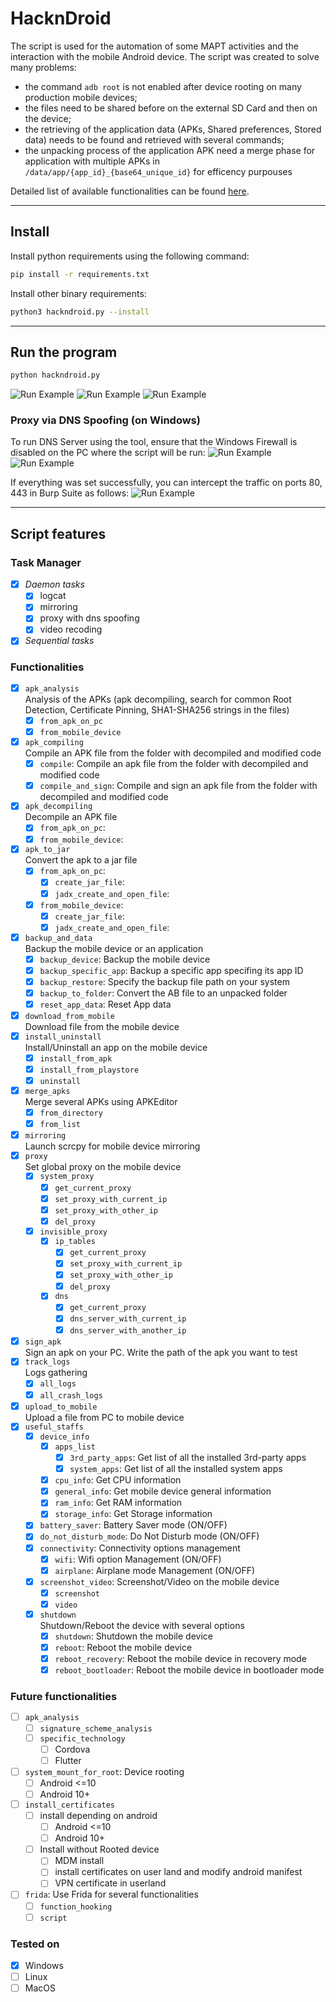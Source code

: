 # HacknDroid
The script is used for the automation of some MAPT activities and the interaction with the mobile Android device. The script was created to solve many problems:
- the command `adb root` is not enabled after device rooting on many production mobile devices;
- the files need to be shared before on the external SD Card and then on the device;
- the retrieving of the application data (APKs, Shared preferences, Stored data) needs to be found and retrieved with several commands;
- the unpacking process of the application APK need a merge phase for application with multiple APKs in `/data/app/{app_id}_{base64_unique_id}` for efficency purpouses

Detailed list of available functionalities can be found [here](#script-features).

---

## Install
Install python requirements using the following command:
```bash
pip install -r requirements.txt
```
Install other binary requirements:
```bash
python3 hackndroid.py --install
```

---

## Run the program
```bash
python hackndroid.py
```
![Run Example](.img/run_example_0.png)
![Run Example](.img/run_example_1.png)
![Run Example](.img/run_example_2.png)

### Proxy via DNS Spoofing (on Windows)
To run DNS Server using the tool, ensure that the Windows Firewall is disabled on the PC where the script will be run:
![Run Example](.img/disable_windows_firewall_0.png)
![Run Example](.img/disable_windows_firewall_1.png)

If everything was set successfully, you can intercept the traffic on ports 80, 443 in Burp Suite as follows:
![Run Example](.img/dns_proxy_intercept.png)

---


## Script features
### Task Manager
  - [x] *Daemon tasks*
    - [x] logcat
    - [x] mirroring
    - [x] proxy with dns spoofing
    - [x] video recoding
  - [x] *Sequential tasks*

### Functionalities
- [x] `apk_analysis`<br>Analysis of the APKs (apk decompiling, search for common Root Detection, Certificate Pinning, SHA1-SHA256 strings in the files)
  - [x] `from_apk_on_pc`
  - [x] `from_mobile_device`
- [x] `apk_compiling`<br>Compile an APK file from the folder with decompiled and modified code
  - [x] `compile`: Compile an apk file from the folder with decompiled and modified code
  - [x] `compile_and_sign`: Compile and sign an apk file from the folder with decompiled and modified code
- [x] `apk_decompiling`<br>Decompile an APK file
  - [x] `from_apk_on_pc`: 
  - [x] `from_mobile_device`: 
- [x] `apk_to_jar`<br>Convert the apk to a jar file
  - [x] `from_apk_on_pc`: 
    - [x] `create_jar_file`: 
    - [x] `jadx_create_and_open_file`: 
  - [x] `from_mobile_device`: 
    - [x] `create_jar_file`: 
    - [x] `jadx_create_and_open_file`: 
- [x] `backup_and_data`<br>Backup the mobile device or an application
  - [x] `backup_device`: Backup the mobile device
  - [x] `backup_specific_app`: Backup a specific app specifing its app ID
  - [x] `backup_restore`: Specify the backup file path on your system
  - [x] `backup_to_folder`: Convert the AB file to an unpacked folder
  - [x] `reset_app_data`: Reset App data
- [x] `download_from_mobile`<br>Download file from the mobile device
- [x] `install_uninstall`<br>Install/Uninstall an app on the mobile device
  - [x] `install_from_apk`
  - [x] `install_from_playstore`
  - [x] `uninstall`
- [x] `merge_apks`<br>Merge several APKs using APKEditor
  - [x] `from_directory`
  - [x] `from_list`
- [x] `mirroring`<br>Launch scrcpy for mobile device mirroring
- [x] `proxy`<br>Set global proxy on the mobile device
  - [x] `system_proxy`
    - [x] `get_current_proxy`
    - [x] `set_proxy_with_current_ip`
    - [x] `set_proxy_with_other_ip`
    - [x] `del_proxy`
  - [x] `invisible_proxy`
    - [x] `ip_tables`
      - [x] `get_current_proxy`
      - [x] `set_proxy_with_current_ip`
      - [x] `set_proxy_with_other_ip`
      - [x] `del_proxy`
    - [x] `dns`
      - [x] `get_current_proxy`
      - [x] `dns_server_with_current_ip`
      - [x] `dns_server_with_another_ip`
- [x] `sign_apk`<br>Sign an apk on your PC. Write the path of the apk you want to test
- [x] `track_logs`<br>Logs gathering
  - [x] `all_logs`
  - [x] `all_crash_logs`
- [x] `upload_to_mobile`<br>Upload a file from PC to mobile device
- [x] `useful_staffs`
  - [x] `device_info`
    - [x] `apps_list`
      - [x] `3rd_party_apps`: Get list of all the installed 3rd-party apps
      - [x] `system_apps`: Get list of all the installed system apps
    - [x] `cpu_info`: Get CPU information
    - [x] `general_info`: Get mobile device general information
    - [x] `ram_info`: Get RAM information
    - [x] `storage_info`: Get Storage information
  - [x] `battery_saver`: Battery Saver mode (ON/OFF)
  - [x] `do_not_disturb_mode`: Do Not Disturb mode (ON/OFF)
  - [x] `connectivity`: Connectivity options management
    - [x] `wifi`: Wifi option Management (ON/OFF)
    - [x] `airplane`: Airplane mode Management (ON/OFF)
  - [x] `screenshot_video`: Screenshot/Video on the mobile device
    - [x] `screenshot`
    - [x] `video`
  - [x] `shutdown`<br>Shutdown/Reboot the device with several options
    - [x] `shutdown`: Shutdown the mobile device
    - [x] `reboot`: Reboot the mobile device
    - [x] `reboot_recovery`: Reboot the mobile device in recovery mode
    - [x] `reboot_bootloader`: Reboot the mobile device in bootloader mode

### Future functionalities
- [ ] `apk_analysis`
  - [ ] `signature_scheme_analysis`
  - [ ] `specific_technology`
    - [ ] Cordova
    - [ ] Flutter
- [ ] `system_mount_for_root`: Device rooting
  - [ ] Android <=10
  - [ ] Android 10+
- [ ] `install_certificates`
    - [ ] install depending on android
      - [ ] Android <=10
      - [ ] Android 10+
    - [ ] Install without Rooted device
      - [ ] MDM install 
      - [ ] install certificates on user land and modify android manifest
      - [ ] VPN certificate in userland
- [ ] `frida`: Use Frida for several functionalities
  - [ ] `function_hooking`
  - [ ] `script`

### Tested on
- [x] Windows
- [ ] Linux
- [ ] MacOS